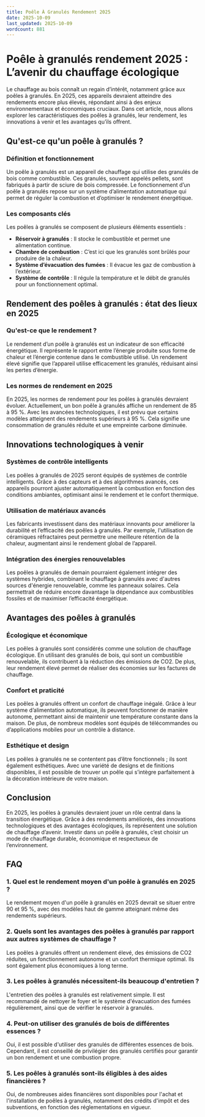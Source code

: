 ```yaml
---
title: Poêle À Granulés Rendement 2025
date: 2025-10-09
last_updated: 2025-10-09
wordcount: 881
---
```


# Poêle à granulés rendement 2025 : L’avenir du chauffage écologique

Le chauffage au bois connaît un regain d’intérêt, notamment grâce aux poêles à granulés. En 2025, ces appareils devraient atteindre des rendements encore plus élevés, répondant ainsi à des enjeux environnementaux et économiques cruciaux. Dans cet article, nous allons explorer les caractéristiques des poêles à granulés, leur rendement, les innovations à venir et les avantages qu’ils offrent.

## Qu'est-ce qu'un poêle à granulés ?

### Définition et fonctionnement

Un poêle à granulés est un appareil de chauffage qui utilise des granulés de bois comme combustible. Ces granulés, souvent appelés pellets, sont fabriqués à partir de sciure de bois compressée. Le fonctionnement d’un poêle à granulés repose sur un système d’alimentation automatique qui permet de réguler la combustion et d’optimiser le rendement énergétique.

### Les composants clés

Les poêles à granulés se composent de plusieurs éléments essentiels :
- **Réservoir à granulés** : Il stocke le combustible et permet une alimentation continue.
- **Chambre de combustion** : C’est ici que les granulés sont brûlés pour produire de la chaleur.
- **Système d’évacuation des fumées** : Il évacue les gaz de combustion à l’extérieur.
- **Système de contrôle** : Il régule la température et le débit de granulés pour un fonctionnement optimal.

## Rendement des poêles à granulés : état des lieux en 2025

### Qu'est-ce que le rendement ?

Le rendement d’un poêle à granulés est un indicateur de son efficacité énergétique. Il représente le rapport entre l’énergie produite sous forme de chaleur et l’énergie contenue dans le combustible utilisé. Un rendement élevé signifie que l’appareil utilise efficacement les granulés, réduisant ainsi les pertes d’énergie.

### Les normes de rendement en 2025

En 2025, les normes de rendement pour les poêles à granulés devraient évoluer. Actuellement, un bon poêle à granulés affiche un rendement de 85 à 95 %. Avec les avancées technologiques, il est prévu que certains modèles atteignent des rendements supérieurs à 95 %. Cela signifie une consommation de granulés réduite et une empreinte carbone diminuée.

## Innovations technologiques à venir

### Systèmes de contrôle intelligents

Les poêles à granulés de 2025 seront équipés de systèmes de contrôle intelligents. Grâce à des capteurs et à des algorithmes avancés, ces appareils pourront ajuster automatiquement la combustion en fonction des conditions ambiantes, optimisant ainsi le rendement et le confort thermique.

### Utilisation de matériaux avancés

Les fabricants investissent dans des matériaux innovants pour améliorer la durabilité et l’efficacité des poêles à granulés. Par exemple, l'utilisation de céramiques réfractaires peut permettre une meilleure rétention de la chaleur, augmentant ainsi le rendement global de l’appareil.

### Intégration des énergies renouvelables

Les poêles à granulés de demain pourraient également intégrer des systèmes hybrides, combinant le chauffage à granulés avec d'autres sources d'énergie renouvelable, comme les panneaux solaires. Cela permettrait de réduire encore davantage la dépendance aux combustibles fossiles et de maximiser l’efficacité énergétique.

## Avantages des poêles à granulés

### Écologique et économique

Les poêles à granulés sont considérés comme une solution de chauffage écologique. En utilisant des granulés de bois, qui sont un combustible renouvelable, ils contribuent à la réduction des émissions de CO2. De plus, leur rendement élevé permet de réaliser des économies sur les factures de chauffage.

### Confort et praticité

Les poêles à granulés offrent un confort de chauffage inégalé. Grâce à leur système d’alimentation automatique, ils peuvent fonctionner de manière autonome, permettant ainsi de maintenir une température constante dans la maison. De plus, de nombreux modèles sont équipés de télécommandes ou d’applications mobiles pour un contrôle à distance.

### Esthétique et design

Les poêles à granulés ne se contentent pas d’être fonctionnels ; ils sont également esthétiques. Avec une variété de designs et de finitions disponibles, il est possible de trouver un poêle qui s’intègre parfaitement à la décoration intérieure de votre maison.

## Conclusion

En 2025, les poêles à granulés devraient jouer un rôle central dans la transition énergétique. Grâce à des rendements améliorés, des innovations technologiques et des avantages écologiques, ils représentent une solution de chauffage d’avenir. Investir dans un poêle à granulés, c’est choisir un mode de chauffage durable, économique et respectueux de l’environnement.

## FAQ

### 1. Quel est le rendement moyen d'un poêle à granulés en 2025 ?

Le rendement moyen d'un poêle à granulés en 2025 devrait se situer entre 90 et 95 %, avec des modèles haut de gamme atteignant même des rendements supérieurs.

### 2. Quels sont les avantages des poêles à granulés par rapport aux autres systèmes de chauffage ?

Les poêles à granulés offrent un rendement élevé, des émissions de CO2 réduites, un fonctionnement autonome et un confort thermique optimal. Ils sont également plus économiques à long terme.

### 3. Les poêles à granulés nécessitent-ils beaucoup d'entretien ?

L'entretien des poêles à granulés est relativement simple. Il est recommandé de nettoyer le foyer et le système d'évacuation des fumées régulièrement, ainsi que de vérifier le réservoir à granulés.

### 4. Peut-on utiliser des granulés de bois de différentes essences ?

Oui, il est possible d'utiliser des granulés de différentes essences de bois. Cependant, il est conseillé de privilégier des granulés certifiés pour garantir un bon rendement et une combustion propre.

### 5. Les poêles à granulés sont-ils éligibles à des aides financières ?

Oui, de nombreuses aides financières sont disponibles pour l'achat et l'installation de poêles à granulés, notamment des crédits d'impôt et des subventions, en fonction des réglementations en vigueur.